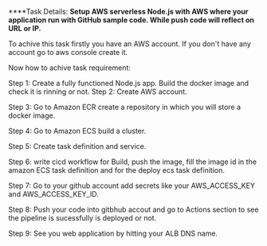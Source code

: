 ****Task Details: **Setup AWS serverless Node.js with AWS where your application run with GitHub sample code. While push code will reflect on URL or IP.**

To achive this task firstly you have an AWS account. If you don't have any account go to aws console create it.

Now how to achive task requirement:

Step 1: Create a fully functioned Node.js app. Build the docker image and check it is rinning or not.
Step 2: Create AWS account.

Step 3: Go to Amazon ECR create a repository in which you will store a docker image.

Step 4: Go to Amazon ECS build a cluster.

Step 5:  Create task definition and service.

Step 6: write cicd workflow for Build, push the image,  fill the image id in the amazon ECS task definition and  for the deploy ecs  task definition.

Step 7: Go to your github account add secrets like your AWS_ACCESS_KEY and AWS_ACCESS_KEY_ID.

Step 8: Push your code into gitbhub accout and go to Actions section to see the pipeline is sucessfully is deployed or not.

Step 9: See you web application by hitting your ALB DNS name.
